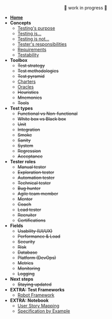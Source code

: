<!-- markdownlint-disable MD041 -->
<!-- markdownlint-disable MD032 MD033 -->

<ul style="text-align: center;">🚧 work in progress 🚧</ul>

- [**Home**](/)
- **Concepts**
  - [Testing's purpose](/concepts/testing-purpose.md)
  - [Testing is...](/concepts/what-testing-is.md)
  - [Testing is not...](/concepts/what-testing-is-not.md)
  - [Tester's responsibilities](/concepts/tester-responsibilities.md)
  - [Requirements](/concepts/requirements.md)
  - [Testability](/concepts/testability.md)
- **Toolbox**
  - ~~Test strategy~~
  - ~~Test methodologies~~
  - ~~Test pyramid~~
  - [Charters](/tools/charters.md)
  - [Oracles](/tools/oracles.md)
  - ~~Heuristics~~
  - ~~Mnemonics~~
  - ~~Tools~~
- **Test types**
  - ~~Functional vs Non-functional~~
  - ~~White box vs Black box~~
  - ~~Unit~~
  - ~~Integration~~
  - ~~Smoke~~
  - ~~Sanity~~
  - ~~System~~
  - ~~Regression~~
  - ~~Acceptance~~
- **Tester roles**
  - ~~Manual tester~~
  - ~~Exploration tester~~
  - ~~Automation tester~~
  - ~~Technical tester~~
  - ~~Bug hunter~~
  - ~~Agile team member~~
  - ~~Mentor~~
  - ~~Coach~~
  - ~~Lead tester~~
  - ~~Recruiter~~
  - ~~Certifications~~
- **Fields**
  - ~~Usability (UI/UX)~~
  - ~~Performance & Load~~
  - ~~Security~~
  - ~~Risk~~
  - ~~Database~~
  - ~~Platform (DevOps)~~
  - ~~Metrics~~
  - ~~Monitoring~~
  - ~~Logging~~
- **Next steps**
  - ~~Staying updated~~
- **EXTRA: Test Frameworks**
  - [Robot Framework](/tools/framework/robot.md)
- **EXTRA: Notebook**
  - [User Story Mapping](/notebook/user-story-mapping.md)
  - [Specification by Example](/notebook/specification-by-example.md)

